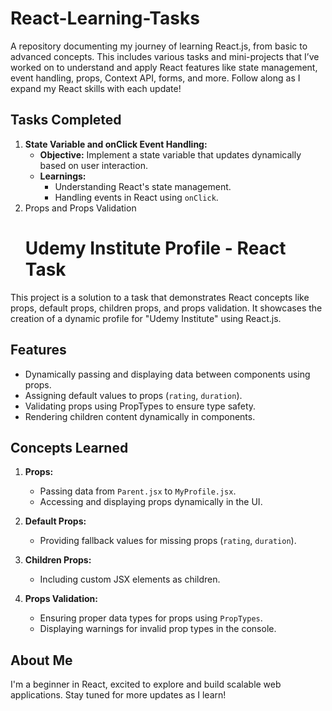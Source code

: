 # React-Learning-Tasks
A repository documenting my journey of learning React.js, from basic to advanced concepts. This includes various tasks and mini-projects that I’ve worked on to understand and apply React features like state management, event handling, props, Context API, forms, and more. Follow along as I expand my React skills with each update!
## Tasks Completed  
1. **State Variable and onClick Event Handling:**  
   - **Objective:** Implement a state variable that updates dynamically based on user interaction.  
   - **Learnings:**  
     - Understanding React's state management.  
     - Handling events in React using `onClick`.
2. Props and Props Validation
   # Udemy Institute Profile - React Task  

This project is a solution to a task that demonstrates React concepts like props, default props, children props, and props validation. It showcases the creation of a dynamic profile for "Udemy Institute" using React.js.  

## Features  
- Dynamically passing and displaying data between components using props.  
- Assigning default values to props (`rating`, `duration`).  
- Validating props using PropTypes to ensure type safety.  
- Rendering children content dynamically in components.  

## Concepts Learned  
1. **Props:**  
   - Passing data from `Parent.jsx` to `MyProfile.jsx`.  
   - Accessing and displaying props dynamically in the UI.  

2. **Default Props:**  
   - Providing fallback values for missing props (`rating`, `duration`).  

3. **Children Props:**  
   - Including custom JSX elements as children.  

4. **Props Validation:**  
   - Ensuring proper data types for props using `PropTypes`.  
   - Displaying warnings for invalid prop types in the console.  

## About Me  
I'm a beginner in React, excited to explore and build scalable web applications. Stay tuned for more updates as I learn!
